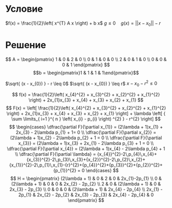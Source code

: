 # Условие
$f(x) = \frac{1}{2}\left( x^{T} A x \right) + b  x$
$g \leq 0  \quad  g(x) = ||x - x_{0}|| - r$

# Решение
$$
A = \begin{pmatrix}
1 & 0 & 2 & 0 \\
0 & 1 & 0 & 0 \\
2 & 0 & 1 & 0 \\
0 & 0 & 0 & 1
\end{pmatrix}
$$
$$b = \begin{pmatrix}1 & 1 & 1 & 1\end{pmatrix}$$

$\sqrt{ (x - x_{0}) } - r \leq 0$
$\sqrt{ (x - x_{0}) } \leq r$
$x - x_{0} - r^{2} \leq 0$

$$
f(x) = \frac{1}{2}\left( x_{4}^{2} + x_{3}^{2} + x_{2}^{2} + x_{1}^{2} \right) + 2x_{1}x_{3} + x_{4} + x_{3} + x_{2} + x_{1}
$$
$$
F(x) = \left[ \frac{1}{2}\left( x_{4}^{2} + x_{3}^{2} + x_{2}^{2} + x_{1}^{2} \right) + 2x_{1}x_{3} + x_{4} + x_{3} + x_{2} + x_{1} \right] + \lambda \left[ { \sum \limits_{ i=1 }^{ n } \left( x_{i} - p_{i} \right) ^{2} } - r^{2} \right]  
$$
$$
\begin{cases}
\dfrac{\partial F}{\partial x_{1}} = (2\lambda + 1)x_{1} + 2x_{3} - 2\lambda p_{1} + 1= 0 \\
\dfrac{\partial F}{\partial x_{2}} = (2\lambda + 1)x_{2} - 2\lambda p_{2} + 1 = 0 \\
\dfrac{\partial F}{\partial x_{3}} = (2\lambda + 1)x_{3} + 2x_{1} - 2\lambda p_{3} + 1 = 0 \\
\dfrac{\partial F}{\partial x_{4}} = (2\lambda + 1)x_{4} - 2\lambda p_{4} + 1 \\
\dfrac{\partial F}{\partial \lambda} = {x_{4}}^{2}-2\,p_{4}\,x_{4}+{x_{3}}^{2}-2\,p_{3}\,x_{3}+{x_{2}}^{2}-2\,p_{2}\,x_{2}+{x_{1}}^{2}-2\,p_{1}\,x_{1}-{r}^{2}+{p_{4}}^{2}+{p_{3}}^{2}+{p_{2}}^{2}+{p_{1}}^{2} = 0
\end{cases}
$$
$$
H = \begin{pmatrix}
(2\lambda + 1) & 0 & 2 & 0 & 2x_{1}-2p_{1} \\
0 & (2\lambda + 1) & 0 & 0 & 2x_{2} - 2p_{2} \\
2 & 0 & (2\lambda + 1) & 0 & 2x_{3} - 2p_{3} \\
0 & 0 & 0 & (2\lambda + 1) & 2x_{4} - 2p_{4} \\
2x_{1} - 2p_{1} & 2x_{2} - 2p_{2} & 2x_{3} - 2p_{3} & 2x_{4} - 2p_{4} & 0
\end{pmatrix}
$$